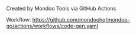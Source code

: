 Created by Mondoo Tools via GitHub Actions

Workflow:
https://github.com/mondoohq/mondoo-go/actions/workflows/code-gen.yaml